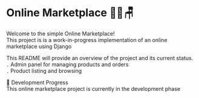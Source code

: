 # Online Marketplace 👗🧸🪑   

Welcome to the simple Online Marketplace!   
This project is is a work-in-progress implementation of an online marketplace using Django  


This README will provide an overview of the project and its current status.  
`.` Admin panel for managing products and orders  
`.` Product listing and browsing  

🔨 Development Progress    
This online marketplace project is currently in the development phase


